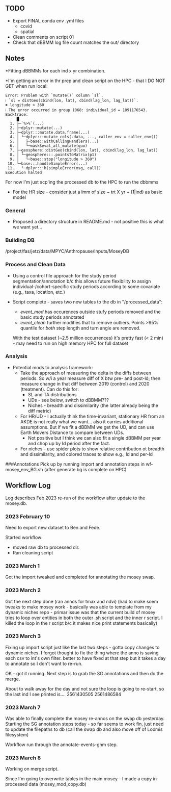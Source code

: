## TODO  
* Export FINAL conda env .yml files  
  * covid  
  * spatial  
* Clean comments on script 01  
* Check that dBBMM log file count matches the out/ directory


## Notes  

*Fitting dBBMMs for each ind x yr combination.

*I'm getting an error in thr prep and clean script on the HPC - that I DO NOT GET when run local:  
```
Error: Problem with `mutate()` column `sl`.
ℹ `sl = distGeo(cbind(lon, lat), cbind(lag_lon, lag_lat))`.
✖ longitude > 360
ℹ The error occurred in group 1068: individual_id = 1891176543.
Backtrace:
     █
  1. ├─`%>%`(...)
  2. ├─dplyr::mutate(...)
  3. ├─dplyr:::mutate.data.frame(...)
  4. │ └─dplyr:::mutate_cols(.data, ..., caller_env = caller_env())
  5. │   ├─base::withCallingHandlers(...)
  6. │   └─mask$eval_all_mutate(quo)
  7. ├─geosphere::distGeo(cbind(lon, lat), cbind(lag_lon, lag_lat))
  8. │ └─geosphere:::.pointsToMatrix(p1)
  9. │   └─base::stop("longitude > 360")
 10. └─base::.handleSimpleError(...)
 11.   └─dplyr:::h(simpleError(msg, call))
Execution halted
```
For now I'm just scp'ing the processed db to the HPC to run the dbbmms

* For the HR size - consider just a lmm of size ~ trt X yr + (1|ind) as basic model

### General

* Proposed a directory structure in README.md - not positive this is what we want yet... 


### Building DB

/project/fas/jetz/data/MPYC/Anthropause/Inputs/MoseyDB

### Process and Clean Data

* Using a control file approach for the study period segmentation/annotation b/c this allows future flexibility to assign individual-/cohort-specific study periods according to some covariate (e.g., taxa, location, etc.)  
* Script complete - saves two new tables to the db in "/processed_data":  
  * *event_mod* has occurences outside stufy periods removed and the basic study periods annotated  
  * *event_clean* further modifies that to remove outliers.  Points >95% quantile for _both_ step length and turn angle are removed.
  
  With the test dataset (~2.5 million occurrences) it's pretty fast (< 2 min) - may need to run on high memory HPC for full dataset


### Analysis
* Potential mods to analysis framework:  
  * Take the approach of measuring the delta in the diffs between periods.  So w/i a year measure diff of X btw pre- and post-ld; then measure change in that diff between 2019 (control) and 2020 (treatment). Can do this for:  
    * SL and TA distributions  
    * UDs - see below, switch to dBBMM???  
    * Niches - breadth and dissimilarity (the latter already being the diff metric)  
  * For HR/UD - I actually think the time-invariant, stationary HR from an AKDE is not really what we want...  also it carries additional assumptions.  But if we fit a dBBMM we get the UD, and can use Earth Movers Distance to compare between UDs.  
    * Not positive but I think we can also fit a single dBBMM per year and chop up by ld period after the fact.  
  * For niches - use spider plots to show relative contribution ot breadth and dissimilarity, and colored traces to show e.g., ld and per-ld

###Annotations
Pick up by running import and annotation steps in wf-mosey_env_BG.sh (after generate bg is complete on HPC)









## Workflow Log

Log describes Feb 2023 re-run of the workflow after update to the mosey.db.

### 2023 February 10

Need to export new dataset to Ben and Fede.

Started workflow:  
- moved raw db to processed dir.  
- Ran cleaning script

### 2023 March 1

Got the import tweaked and completed for annotating the mosey swap.


### 2023 March 2

Got the next step done (ran annos for tmax and ndvi)
(had to make soem tweaks to make mosey work - basically was able to template from my dynamic niches repo - primar issue was that the current build of mosey tries to loop over entities in both the outer .sh script and the inner r script.  I killed the loop in the r script b/c it makes nice print statements basically)

### 2023 March 3

Fixing up import script just like the last two steps - gotta copy changes to dynamic niches.  I forgot thought to fix the thing where the anno is saving each csv to int's own filter.  better to have fixed at that step but it takes a day to annotate so I don't want to re-run.

OK - got it running. Next step is to grab the SG annotations and then do the merge.

About to walk away for the day and not sure the loop is going to re-start, so the last ind I see printed is....
2561430505
2561486584

### 2023 March 7

Was able to finally complete the mosey re-annos on the swap db yesterday.  Starting the SG annotation steps today - so far seems to work fin, just need to update the filepaths to db (call the swap db and also move off of Loomis filesystem)

Workflow run through the annotate-events-ghm step.


### 2023 March 8

Working on merge script.

Since I'm going to overwrite tables in the main mosey - I made a copy in processed data (mosey_mod_copy.db)